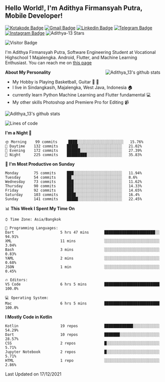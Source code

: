 
## Hello World!, I'm Adithya Firmansyah Putra, Mobile Developer!

[![Kotakode Badge](https://img.shields.io/badge/-Kotakode-green?style=plastic&logo=Kotakode&link=https://kotakode.com/users/527/adithya-13)](https://kotakode.com/users/527/adithya-13)
[![Gmail Badge](https://img.shields.io/badge/-Gmail-white?style=plastic&logo=Gmail&link=mailto:aditputrafirmansyah@gmail.com)](mailto:aditputrafirmansyah@gmail.com)
[![Linkedin Badge](https://img.shields.io/badge/-LinkedIn-blue?style=plastic&logo=Linkedin&link=https://www.linkedin.com/in/aditputrafirmansyah/)](https://www.linkedin.com/in/aditputrafirmansyah/) 
[![Telegram Badge](https://img.shields.io/badge/-Telegram-blue?style=plastic&logo=telegram&link=https://t.me/Adithya_13)](https://t.me/Adithya_13) 
[![Instagram Badge](https://img.shields.io/badge/-Instagram-white?style=plastic&logo=instagram&link=https://www.instagram.com/adithya_firmansyahputra/)](https://www.instagram.com/adithya_firmansyahputra/)
![Adithya-13 Stars](https://img.shields.io/github/stars/Adithya-13?affiliations=OWNER&style=social)

![Visitor Badge](https://visitor-badge.laobi.icu/badge?page_id=Adithya-13.Adithya-13)

I'm Adithya Firmansyah Putra, Software Engineering Student at Vocational Highschool 1 Majalengka. Android, Flutter, and Machine Learning Enthusiast. You can reach me on [this page](https://msha.ke/adithya_13/)

<img align="right" alt="Adithya_13's github stats" src="https://github-readme-stats.vercel.app/api/top-langs/?username=Adithya-13&theme=radical&show_icons=true&hide_border=true&line_height=24"/>

**About My Personality**

- My Hobby is Playing Basketball, Guitar :basketball: :guitar: 
- I live in Sindangkasih, Majalengka, West Java, Indonesia :house:
- currently learn Python Machine Learning and Flutter fundamental :computer:
- My other skills Photoshop and Premiere Pro for Editing :video_camera:

<img alt="Adithya_13's github stats" src="https://github-readme-stats.vercel.app/api?username=Adithya-13&count_private=true&show_icons=true&hide_border=true&include_all_commits=true&line_height=24&theme=radical"/>

<!--START_SECTION:waka-->
![Lines of code](https://img.shields.io/badge/From%20Hello%20World%20I%27ve%20Written-282%20Thousand%20lines%20of%20code-blue)

**I'm a Night 🦉** 

```text
🌞 Morning    99 commits     ████░░░░░░░░░░░░░░░░░░░░░   15.76% 
🌆 Daytime    132 commits    █████░░░░░░░░░░░░░░░░░░░░   21.02% 
🌃 Evening    172 commits    ██████░░░░░░░░░░░░░░░░░░░   27.39% 
🌙 Night      225 commits    █████████░░░░░░░░░░░░░░░░   35.83%

```
📅 **I'm Most Productive on Sunday** 

```text
Monday       75 commits     ███░░░░░░░░░░░░░░░░░░░░░░   11.94% 
Tuesday      54 commits     ██░░░░░░░░░░░░░░░░░░░░░░░   8.6% 
Wednesday    73 commits     ███░░░░░░░░░░░░░░░░░░░░░░   11.62% 
Thursday     90 commits     ███░░░░░░░░░░░░░░░░░░░░░░   14.33% 
Friday       92 commits     ███░░░░░░░░░░░░░░░░░░░░░░   14.65% 
Saturday     103 commits    ████░░░░░░░░░░░░░░░░░░░░░   16.4% 
Sunday       141 commits    █████░░░░░░░░░░░░░░░░░░░░   22.45%

```


📊 **This Week I Spent My Time On** 

```text
⌚︎ Time Zone: Asia/Bangkok

💬 Programming Languages: 
Dart                     5 hrs 47 mins       ███████████████████████░░   94.91% 
XML                      11 mins             ░░░░░░░░░░░░░░░░░░░░░░░░░   3.04% 
Bash                     3 mins              ░░░░░░░░░░░░░░░░░░░░░░░░░   0.83% 
YAML                     2 mins              ░░░░░░░░░░░░░░░░░░░░░░░░░   0.68% 
JSON                     1 min               ░░░░░░░░░░░░░░░░░░░░░░░░░   0.45%

🔥 Editors: 
VS Code                  6 hrs 5 mins        █████████████████████████   100.0%

💻 Operating System: 
Mac                      6 hrs 5 mins        █████████████████████████   100.0%

```

**I Mostly Code in Kotlin** 

```text
Kotlin                   19 repos            █████████████░░░░░░░░░░░░   54.29% 
Dart                     10 repos            ███████░░░░░░░░░░░░░░░░░░   28.57% 
CSS                      2 repos             █░░░░░░░░░░░░░░░░░░░░░░░░   5.71% 
Jupyter Notebook         2 repos             █░░░░░░░░░░░░░░░░░░░░░░░░   5.71% 
HTML                     1 repo              ░░░░░░░░░░░░░░░░░░░░░░░░░   2.86%

```



 Last Updated on 17/12/2021
<!--END_SECTION:waka-->
